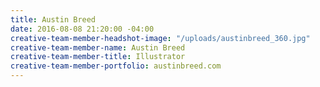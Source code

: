 ```yaml
---
title: Austin Breed
date: 2016-08-08 21:20:00 -04:00
creative-team-member-headshot-image: "/uploads/austinbreed_360.jpg"
creative-team-member-name: Austin Breed
creative-team-member-title: Illustrator
creative-team-member-portfolio: austinbreed.com
---
```


